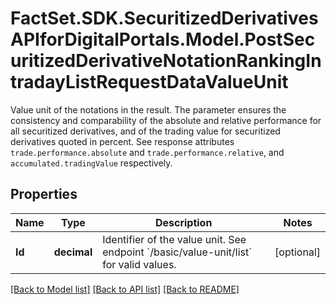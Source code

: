 # FactSet.SDK.SecuritizedDerivativesAPIforDigitalPortals.Model.PostSecuritizedDerivativeNotationRankingIntradayListRequestDataValueUnit
Value unit of the notations in the result. The parameter ensures the consistency and comparability of the absolute and relative performance for all securitized derivatives, and of the trading value for securitized derivatives quoted in percent. See response attributes `trade.performance.absolute` and `trade.performance.relative`, and `accumulated.tradingValue` respectively.

## Properties

Name | Type | Description | Notes
------------ | ------------- | ------------- | -------------
**Id** | **decimal** | Identifier of the value unit. See endpoint &#x60;/basic/value-unit/list&#x60; for valid values. | [optional] 

[[Back to Model list]](../README.md#documentation-for-models) [[Back to API list]](../README.md#documentation-for-api-endpoints) [[Back to README]](../README.md)


